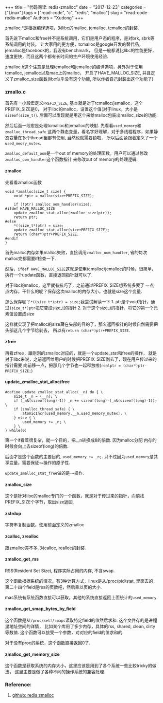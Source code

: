 +++
title = "代码阅读: redis-zmalloc"
date = "2017-12-23"
categories = ["Linux"]
tags = ["read-code", "c", "redis", "malloc"]
slug = "read-code-redis-malloc"
Authors = "Xudong"
+++

zmalloc.*是根据编译选项，对libc的malloc, jemalloc, tcmalloc的封装.

首先说下malloc和free并不是系统调用，它们是用户态的程序，是对brk, sbrk等系统调用的封装，
让大家用的更方便，tcmalloc是google开发的替代品，jemalloc是facebook的，我没有benchmark，
但是一般都说比libc的性能更好，速度更快，而且这两个都有长时间的生产环境使用经验.

zmalloc.h这个注意是处理tcmalloc和jemalloc的编译选项，另外对于使用tcmalloc, jemalloc以及mac上的malloc，
开启了HAVE_MALLOC_SIZE, 并且定义了zmalloc_size函数(libc似乎没有这个功能, 所以作者自己封装出这个功能了)

### zmallo.c
首先有一小段宏定义`PREFIX_SIZE`, 基本就是对于tcmalloc/jemalloc，这个PREFIX_SIZE是0，
对于libc的malloc，设置这个值(对于linux，大小是`sizeof(size_t)`).
后面可以发现就是用这个来给malloc包装出malloc_size的功能.

然后后面一段宏是处理tcmalloc和jemalloc的映射. 先看看`used_memory`和`zmalloc_thread_safe`
这两个静态变量，看名字好理解，对于多线程程序，如果静态变量在多个thread里都有使用, 当然也就需要锁啦，
所以后面紧跟着定义了一个`used_meory_mutex`.

`zmalloc_default_oom`是一个out of memory的处理函数，用户可以通过修改`zmalloc_oom_handler`这个函数指针
来修改out of memory的处理逻辑.

#### zmalloc
先看看zmalloc函数
```
void *zmalloc(size_t size) {
    void *ptr = malloc(size+PREFIX_SIZE);

    if (!ptr) zmalloc_oom_handler(size);
#ifdef HAVE_MALLOC_SIZE
    update_zmalloc_stat_alloc(zmalloc_size(ptr));
    return ptr;
#else
    *((size_t*)ptr) = size;
    update_zmalloc_stat_alloc(size+PREFIX_SIZE);
    return (char*)ptr+PREFIX_SIZE;
#endif
}
```
首先malloc内存如果malloc失败，直接调用`zmalloc_oom_handler`, 省的每次malloc完都需要if检查一下.

然后，`ifdef HAVE_MALLOC_SIZE`这就是使用tcmalloc/jemalloc的时候，很简单，
执行一个update函数，直接返回指针就可以了.

对于libc的malloc，这里就有技巧了，之前通过PREFIX_SIZE想系统多要了
一点点内存，干什么的呢？保存这次malloc的内存大小，也就是size这个变量.

怎么保存呢？`*((size_t*)ptr) = size;`我尝试解读一下
        1. ptr是个void指针，通过`(size_t*)ptr`把它变成size_t的指针
        2. 对于这个size_t的指针，将它的第一个元素值设置成size

这样就实现了把malloc的size藏在头部的目的了，那么返回指针的时候自然需要把头部这几个字节给剥去，
所以有`return (char*)ptr+PREFIX_SIZE`.

#### zfree
再看zfree，跟刚刚的zmalloc对应的，就是一个update_stat和free的操作，
就是对于libc来说，之前返回给用户的时候把PREFIX_SIZE剥去了，现在用户传过来的指针需要
向前移一点，把那几个字节也一起释放啦(`realptr = (char*)ptr-PREFIX_SIZE;`)

#### update_zmalloc_stat_alloc/free
```
#define update_zmalloc_stat_alloc(__n) do { \
    size_t _n = (__n); \
    if (_n&(sizeof(long)-1)) _n += sizeof(long)-(_n&(sizeof(long)-1)); \
    if (zmalloc_thread_safe) { \
        atomicIncr(used_memory,__n,used_memory_mutex); \
    } else { \
        used_memory += _n; \
    } \
} while(0)
```
第一个if看着很复杂，就一个目的，把__n转换成8的倍数. 因为malloc分配
内存的时候会向上去sizeof(long)的倍数.

后面才是这个函数的主要目的, `used_memory += _n;`. 只不过因为`used_memory`是共享变量，需要保证`+=`操作的原子性.

`update_zmalloc_stat_free`做的是`-=`操作.

#### zmalloc_size
这个是针对libc的malloc专门的一个函数，就是对于传过来的指针，向前找PREFIX_SIZE个字节，取出size返回.

#### zstrdup
字符串复制函数，使用前面定义的zmalloc

#### zcalloc, zrealloc
跟zmalloc差不多, 对calloc, realloc的封装.

#### zmalloc_get_rss
RSS(Resident Set Size), 程序实际占用的内存, 不含swap.

这个函数根据系统的情况，有3种计算方式，linux是从/proc/pid/stat, 里面去的，
第二十四个field是rss的页数吧，然后乘以页的大小.

mac系统有系统函数直接可以获取，其他的系统直接返回上面统计的`used_memory`.

#### zmalloc_get_smap_bytes_by_field
这个函数是从`/proc/self/smaps`读取特定field的值然后求和. 这个文件存的是进程里地址空间的详情，
比如某个库用了多少内存，具体的rss, shared, clean, dirty等数值.
这个函数可以接受一个参数，对对应的field的值求和的.

对于没有proc的系统，这个函数直接返回0了.

#### zmalloc_get_memory_size
这个函数是获取系统的内存大小，这里应该是用到了各个系统一些比较tricky的做法，
这里主要是做了各种不同的操作系统的兼容处理.

### Reference:
1. [github: redis zmalloc](https://github.com/antirez/redis/blob/unstable/src/zmalloc.c)
